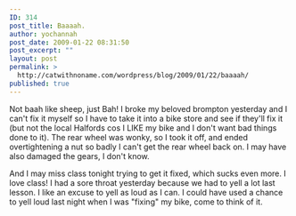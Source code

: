 ```yaml
---
ID: 314
post_title: Baaaah.
author: yochannah
post_date: 2009-01-22 08:31:50
post_excerpt: ""
layout: post
permalink: >
  http://catwithnoname.com/wordpress/blog/2009/01/22/baaaah/
published: true
---
```

Not baah like sheep, just Bah! I broke my beloved brompton yesterday and I can't fix it myself so I have to take it into a bike store and see if they'll fix it (but not the local Halfords cos I LIKE my bike and I don't want bad things done to it). The rear wheel was wonky, so I took it off, and ended overtightening a nut so badly I can't get the rear wheel back on. I may have also damaged the gears, I don't know. 

And I may miss class tonight trying to get it fixed, which sucks even more. I love class! I had a sore throat yesterday because we had to yell a lot last lesson. I like an excuse to yell as loud as I can. I could have used a chance to yell loud last night when I was "fixing" my bike, come to think of it.
